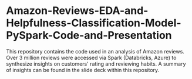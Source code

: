 # Amazon-Reviews-EDA-and-Helpfulness-Classification-Model-PySpark-Code-and-Presentation

This repository contains the code used in an analysis of Amazon reviews. Over 3 million reviews were accessed via Spark (Databricks, Azure) to synthesize insights on
customers' rating and reviewing habits. A summary of insights can be found in the slide deck within this repository.

